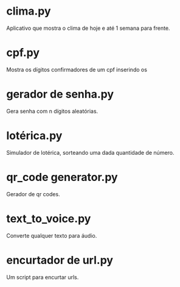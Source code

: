 # clima.py
Aplicativo que mostra o clima de hoje e até 1 semana para frente.
# cpf.py
Mostra os dígitos confirmadores de um cpf inserindo os 
# gerador de senha.py
Gera senha com n dígitos aleatórias.
# lotérica.py
Simulador de lotérica, sorteando uma dada quantidade de número.
# qr_code generator.py
Gerador de qr codes.
# text_to_voice.py
Converte qualquer texto para áudio.
# encurtador de url.py
Um script para encurtar urls.
